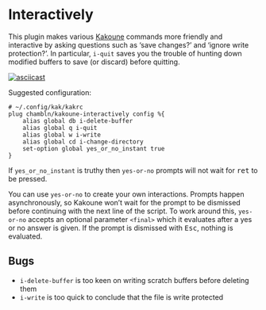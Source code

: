 # Interactively

This plugin makes various [Kakoune](https://kakoune.org) commands more
friendly and interactive by asking questions such as ‘save changes?’ and
‘ignore write protection?’. In particular, `i-quit` saves you the
trouble of hunting down modified buffers to save (or discard) before
quitting.

[![asciicast](https://asciinema.org/a/F5UXtFxv6PjCnZnU05EFSxIzJ.svg)](https://asciinema.org/a/F5UXtFxv6PjCnZnU05EFSxIzJ)

Suggested configuration:

``` kak
# ~/.config/kak/kakrc
plug chambln/kakoune-interactively config %{
    alias global db i-delete-buffer
    alias global q i-quit
    alias global w i-write
    alias global cd i-change-directory
    set-option global yes_or_no_instant true
}
```

If `yes_or_no_instant` is truthy then `yes-or-no` prompts will not wait
for <kbd>ret</kbd> to be pressed.

You can use `yes-or-no` to create your own interactions. Prompts happen
asynchronously, so Kakoune won’t wait for the prompt to be dismissed
before continuing with the next line of the script. To work around this,
`yes-or-no` accepts an optional parameter `<final>` which it evaluates
after a yes or no answer is given. If the prompt is dismissed with
<kbd>Esc</kbd>, nothing is evaluated.

## Bugs

  - `i-delete-buffer` is too keen on writing scratch buffers before
    deleting them
  - `i-write` is too quick to conclude that the file is write protected
